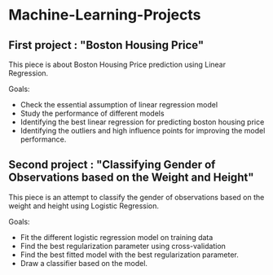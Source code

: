# Machine-Learning-Projects

## First project : "Boston Housing Price"

This piece is about Boston Housing Price prediction using Linear Regression. 

Goals: 

- Check the essential assumption of linear regression model 
- Study the performance of different models
- Identifying the best linear regression for predicting boston housing price
- Identifying the outliers and high influence points for improving the model performance. 

## Second project : "Classifying Gender of Observations based on the Weight and Height"

This piece is an attempt to classify the gender of observations based on the weight and height using Logistic Regression. 

Goals: 

- Fit the different logistic regression model on training data
- Find the best regularization parameter using cross-validation
- Find the best fitted model with the best regularization parameter. 
- Draw a classifier based on the model. 

